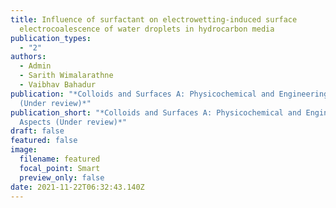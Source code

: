 ```yaml
---
title: Influence of surfactant on electrowetting-induced surface
  electrocoalescence of water droplets in hydrocarbon media
publication_types:
  - "2"
authors:
  - Admin
  - Sarith Wimalarathne
  - Vaibhav Bahadur
publication: "*Colloids and Surfaces A: Physicochemical and Engineering Aspects
  (Under review)*"
publication_short: "*Colloids and Surfaces A: Physicochemical and Engineering
  Aspects (Under review)*"
draft: false
featured: false
image:
  filename: featured
  focal_point: Smart
  preview_only: false
date: 2021-11-22T06:32:43.140Z
---
```

